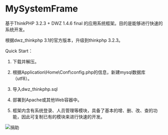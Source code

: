 # MySystemFrame
基于ThinkPHP 3.2.3 + DWZ 1.4.6 final 的应用系统框架。目的是能够进行快速的系统开发。

根据dwz_thinkphp 3.1的官方版本，升级到thinkphp 3.2.3。

Quick Start：

1) 下载并解压。

2) 根据Application\Home\Conf\config.php的信息，新建mysql数据库（utf8）。

3) 导入dwz_thinkphp.sql

4) 部署到Apache或其他Web容器中。

5) 框架内含有系统登录、人员管理等模块，具备了基本的增、删、改、查的功能，因此可复制已有的模块来进行快速的开发。



![捐助](https://github.com/polo2013/MySystemFrame/blob/master/Public/alipay.png)